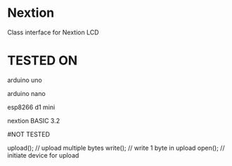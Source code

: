 # Nextion
Class interface for Nextion LCD

# TESTED ON

arduino uno

arduino nano

esp8266 d1 mini

nextion BASIC 3.2

#NOT TESTED

upload(); // upload multiple bytes
write(); // write 1 byte in upload
open(); // initiate device for upload 
